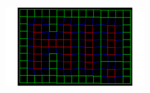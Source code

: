 
<p align="center">
  <img src="https://raw.githubusercontent.com/GabrielSten/GabrielSten/main/content/hi!.gif"/>
</p>

<!--
**GabrielSten/GabrielSten** is a ✨ _special_ ✨ repository because its `README.md` (this file) appears on your GitHub profile.

Here are some ideas to get you started:

- 🔭 I’m currently working on ...
- 🌱 I’m currently learning ...
- 👯 I’m looking to collaborate on ...
- 🤔 I’m looking for help with ...
- 💬 Ask me about ...
- 📫 How to reach me: ...
- 😄 Pronouns: ...
- ⚡ Fun fact: ...
-->
